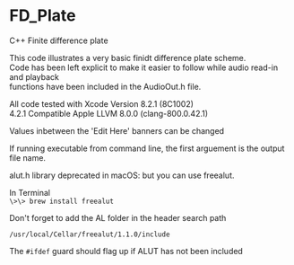 # FD_Plate
C++ Finite difference plate

This code illustrates a very basic finidt difference plate scheme.  
Code has been left explicit to make it easier to follow while audio read-in and playback  
functions have been included in the AudioOut.h file.
  
All code tested with Xcode Version 8.2.1 (8C1002)  
4.2.1 Compatible Apple LLVM 8.0.0 (clang-800.0.42.1)

Values inbetween the 'Edit Here' banners can be changed  
  
If running executable from command line, the first arguement is the output file name.
  
alut.h library deprecated in macOS: but you can use freealut.  

In Terminal  
`\>\> brew install freealut`
  
Don't forget to add the AL folder in the header search path  
  
`/usr/local/Cellar/freealut/1.1.0/include`  
  
The `#ifdef` guard should flag up if ALUT has not been included
